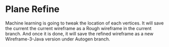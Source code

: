 # Plane Refine

Machine learning is going to tweak the location of each vertices. It will save the current the current wireframe as a Rough wireframe in the current branch. And once it is done, it will save the refined wireframe as a new Wireframe-3-Java version under Autogen branch.

